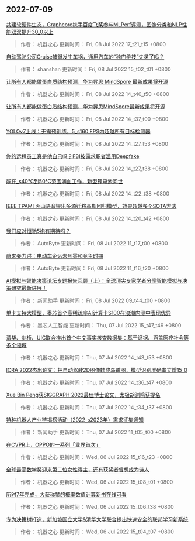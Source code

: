 
## 2022-07-09

 [共建软硬件生态，Graphcore携手百度飞桨参与MLPerf评测，图像分类和NLP性能双双提升30_0以上](https://www.jiqizhixin.com/articles/2022-07-08-14)

> 作者： 机器之心  更新时间： Fri, 08 Jul 2022 17_t21_t15 +0800

 [自动驾驶公司Cruise被曝发生车祸，通用汽车的“独门绝技”失灵了吗？](https://www.jiqizhixin.com/articles/2022-07-08-11)

> 作者： shanshan  更新时间： Fri, 08 Jul 2022 15_t02_t01 +0800

 [让所有人都能做蛋白质结构预测，华为昇思 MindSpore 最新成果将开源](https://www.jiqizhixin.com/articles/2022-07-08-10)

> 作者： 机器之心  更新时间： Fri, 08 Jul 2022 14_t40_t50 +0800

 [让所有人都能做蛋白质结构预测，华为昇思MindSpore最新成果将开源](https://www.jiqizhixin.com/articles/2022-07-08-9)

> 作者： 机器之心  更新时间： Fri, 08 Jul 2022 14_t37_t00 +0800

 [YOLOv7上线：无需预训练，5_s160 FPS内超越所有目标检测器](https://www.jiqizhixin.com/articles/2022-07-08-3)

> 作者： 机器之心  更新时间： Fri, 08 Jul 2022 14_t27_t53 +0800

 [你的远程员工真是他自己吗？FBI披露求职者滥用Deepfake](https://www.jiqizhixin.com/articles/2022-07-08-8)

> 作者： 机器之心  更新时间： Fri, 08 Jul 2022 14_t27_t38 +0800

 [能在_s40℃到50℃范围满血工作，新型锂电池问世](https://www.jiqizhixin.com/articles/2022-07-08-7)

> 作者： 机器之心  更新时间： Fri, 08 Jul 2022 14_t22_t38 +0800

 [IEEE TPAMI   火山语音提出多源迁移高斯回归模型，效果超越多个SOTA方法](https://www.jiqizhixin.com/articles/2022-07-08-6)

> 作者： 机器之心  更新时间： Fri, 08 Jul 2022 14_t20_t42 +0800

 [我们应对恒驰5抱有期待吗？](https://www.jiqizhixin.com/articles/2022-07-08-5)

> 作者： AutoByte  更新时间： Fri, 08 Jul 2022 11_t17_t00 +0800

 [蔚来秦力洪：电动车企远未到零和竞争时期](https://www.jiqizhixin.com/articles/2022-07-08-4)

> 作者： AutoByte  更新时间： Fri, 08 Jul 2022 11_t16_t20 +0800

 [AI模拟与智能决策论坛专题报告回顾（上）：全球顶尖专家学者分享智能模拟与决策研究最新进展！](https://www.jiqizhixin.com/articles/2022-07-08)

> 作者： 新闻助手  更新时间： Fri, 08 Jul 2022 09_t44_t00 +0800

 [单卡支持大模型，墨芯首个高稀疏率AI计算卡S100在浪潮内测中表现优异](https://www.jiqizhixin.com/articles/2022-07-07-7)

> 作者： 墨芯人工智能  更新时间： Thu, 07 Jul 2022 15_t47_t49 +0800

 [清华、剑桥、UIC联合推出首个中文事实核查数据集：基于证据、涵盖医疗社会等多个领域](https://www.jiqizhixin.com/articles/2022-07-07-5)

> 作者： 机器之心  更新时间： Thu, 07 Jul 2022 14_t43_t53 +0800

 [ICRA 2022杰出论文：把自动驾驶2D图像转成鸟瞰图，模型识别准确率立增15_0](https://www.jiqizhixin.com/articles/2022-07-07-4)

> 作者： 机器之心  更新时间： Thu, 07 Jul 2022 14_t36_t47 +0800

 [Xue Bin Peng获SIGGRAPH 2022最佳博士论文，太极胡渊鸣获提名](https://www.jiqizhixin.com/articles/2022-07-07-3)

> 作者： 机器之心  更新时间： Thu, 07 Jul 2022 14_t34_t37 +0800

 [特种机器人产业链揭榜活动（2022_s2023年）需求征集通知](https://www.jiqizhixin.com/articles/2022-07-07-2)

> 作者： 新闻助手  更新时间： Thu, 07 Jul 2022 11_t05_t00 +0800

 [在CVPR上，OPPO的一系列「业界首次」](https://www.jiqizhixin.com/articles/2022-07-06-11)

> 作者： 机器之心  更新时间： Wed, 06 Jul 2022 15_t16_t23 +0800

 [全球最高数学奖迎来第二位女性得主，还有获奖者曾想成为诗人](https://www.jiqizhixin.com/articles/2022-07-06-10)

> 作者： 机器之心  更新时间： Wed, 06 Jul 2022 15_t08_t01 +0800

 [历时7年完成，大获称赞的概率数值计算新书在线可看](https://www.jiqizhixin.com/articles/2022-07-06-9)

> 作者： 机器之心  更新时间： Wed, 06 Jul 2022 15_t06_t38 +0800

 [专为决策树打造，新加坡国立大学&清华大学联合提出快速安全的联邦学习新系统](https://www.jiqizhixin.com/articles/2022-07-06-8)

> 作者： 机器之心  更新时间： Wed, 06 Jul 2022 15_t04_t07 +0800
